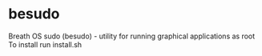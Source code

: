 # besudo
Breath OS sudo (besudo) - utility for running graphical applications as root
To install run install.sh
